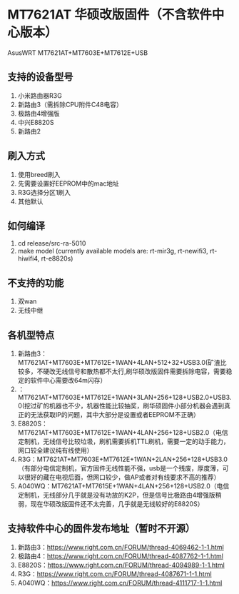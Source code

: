 # MT7621AT 华硕改版固件（不含软件中心版本）
AsusWRT MT7621AT+MT7603E+MT7612E+USB

## 支持的设备型号
1. 小米路由器R3G
2. 新路由3（需拆除CPU附件C48电容）
3. 极路由4增强版
4. 中兴E8820S
5. 新路由2

## 刷入方式
1. 使用breed刷入
2. 先需要设置好EEPROM中的mac地址
3. R3G选择分区1刷入
4. 其他默认

## 如何编译
1. cd release/src-ra-5010
2. make model (currently available models are: rt-mir3g, rt-newifi3, rt-hiwifi4, rt-e8820s)

## 不支持的功能
1. 双wan
2. 无线中继

## 各机型特点
1. 新路由3：MT7621AT+MT7603E+MT7612E+1WAN+4LAN+512+32+USB3.0(矿渣比较多，不硬改无线信号和散热都不太行,刷华硕改版固件需要拆除电容，需要稳定的软件中心需要改64m闪存）
2. ：MT7621AT+MT7603E+MT7612E+1WAN+3LAN+256+128+USB2.0+USB3.0(挖过矿的机器也不少，机器性能比较抽奖，刷华硕固件小部分机器会遇到真正的无法获取IP的问题，其中大部分是设置或者EEPROM不正确）
3. E8820S：MT7621AT+MT7603E+MT7612E+1WAN+4LAN+256+128+USB2.0（电信定制机，无线信号比较垃圾，刷机需要拆机TTL刷机，需要一定的动手能力，网口较全建议纯有线使用）
4. R3G：MT7621AT+MT7603E+MT7612E+1WAN+2LAN+256+128+USB3.0（有部分电信定制机，官方固件无线性能不强，usb是一个残废，厚度薄，可以很好的藏在电视后面，但网口较少，做AP或者对有线要求不高的推荐）
5. A040WQ：MT7621AT+MT7615E+1WAN+4LAN+256+128+USB2.0（电信定制机，无线部分几乎就是没有功放的K2P，但是信号比极路由4增强版稍弱，现在华硕改版固件还不太完善，几乎就是无线较好的E8820S）

## 支持软件中心的固件发布地址（暂时不开源）
1. 新路由3：https://www.right.com.cn/FORUM/thread-4069462-1-1.html
2. 极路由4：https://www.right.com.cn/FORUM/thread-4087762-1-1.html
3. E8820S：https://www.right.com.cn/FORUM/thread-4094989-1-1.html
4. R3G：https://www.right.com.cn/FORUM/thread-4087671-1-1.html
5. A040WQ：https://www.right.com.cn/FORUM/thread-4111717-1-1.html